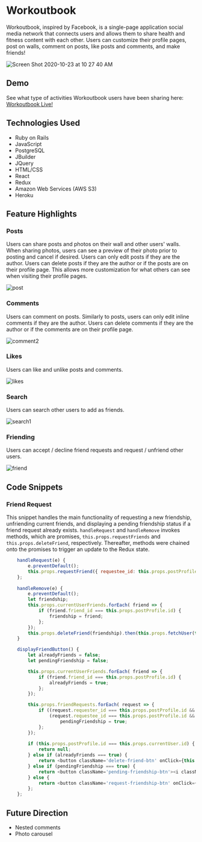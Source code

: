 # Workoutbook
Workoutbook, inspired by Facebook, is a single-page application social media network that connects users and allows them to share health and fitness content with each other. Users can customize their profile pages, post on walls, comment on posts, like posts and comments, and make friends!

![Screen Shot 2020-10-23 at 10 27 40 AM](https://user-images.githubusercontent.com/60491357/97035629-78356e80-151b-11eb-9b8a-9dcbf0b1418e.png)

## Demo
See what type of activities Workoutbook users have been sharing here: [Workoutbook Live!](https://workoutbook-nate.herokuapp.com/#/)
## Technologies Used
+ Ruby on Rails
+ JavaScript
+ PostgreSQL
+ JBuilder
+ JQuery
+ HTML/CSS
+ React
+ Redux
+ Amazon Web Services (AWS S3)
+ Heroku
## Feature Highlights
### Posts
Users can share posts and photos on their wall and other users' walls. When sharing photos, users can see a preview of their photo prior to posting and cancel if desired. Users can only edit posts if they are the author. Users can delete posts if they are the author or if the posts are on their profile page. This allows more customization for what others can see when visiting their profile pages.

![post](https://user-images.githubusercontent.com/60491357/98750245-4cffab80-2372-11eb-8c41-a478ada482da.gif)
### Comments
Users can comment on posts. Similarly to posts, users can only edit inline comments if they are the author. Users can delete comments if they are the author or if the comments are on their profile page.

![comment2](https://user-images.githubusercontent.com/60491357/98743837-8c73cb00-2365-11eb-9834-3c3ecb3dd3d1.gif)
### Likes
Users can like and unlike posts and comments.

![likes](https://user-images.githubusercontent.com/60491357/98742851-fb502480-2363-11eb-8753-59969f1936a8.gif)
### Search
Users can search other users to add as friends.

![search1](https://user-images.githubusercontent.com/60491357/99607425-a4c89300-29c0-11eb-8fbb-dc48ea2676c7.gif)
### Friending
Users can accept / decline friend requests and request / unfriend other users.

![friend](https://user-images.githubusercontent.com/60491357/98750786-aae0c300-2373-11eb-8a82-c660a24b32ee.gif)
## Code Snippets
### Friend Request
This snippet handles the main functionality of requesting a new friendship, unfriending current friends, and displaying a pending friendship status if a friend request already exists. `handleRequest` and `handleRemove` invokes methods, which are promises, `this.props.requestFriends` and `this.props.deleteFriend`, respectively. Thereafter, methods were chained onto the promises to trigger an update to the Redux state.
```js
    handleRequest(e) {
        e.preventDefault();
        this.props.requestFriend({ requestee_id: this.props.postProfile.id }).then(this.props.fetchAllUsers());
    };
    
    handleRemove(e) {
        e.preventDefault();
        let friendship;
        this.props.currentUserFriends.forEach( friend => {
            if (friend.friend_id === this.props.postProfile.id) {
                friendship = friend;
            };
        });
        this.props.deleteFriend(friendship).then(this.props.fetchUser(this.props.postProfile.id));
    }

    displayFriendButton() {
        let alreadyFriends = false;
        let pendingFriendship = false;

        this.props.currentUserFriends.forEach( friend => {
            if (friend.friend_id === this.props.postProfile.id) {
                alreadyFriends = true;
            };
        });

        this.props.friendRequests.forEach( request => {
            if ((request.requester_id === this.props.postProfile.id && request.requestee_id === this.props.currentUser.id) ||
                (request.requestee_id === this.props.postProfile.id && request.requester_id === this.props.currentUser.id)) {
                    pendingFriendship = true;
            };
        });
        
        if (this.props.postProfile.id === this.props.currentUser.id) {
            return null;
        } else if (alreadyFriends === true) {
            return <button className='delete-friend-btn' onClick={this.handleRemove}><i className="fas fa-user-minus"></i>Unfriend</button>
        } else if (pendingFriendship === true) {
            return <button className='pending-friendship-btn'><i className="fas fa-user-edit"></i>Pending</button>
        } else {
            return <button className='request-friendship-btn' onClick={this.handleRequest}><i className="fas fa-user-plus"></i>Add Friend</button>
        };
    };
```
## Future Direction
+ Nested comments
+ Photo carousel
